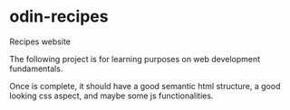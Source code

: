 # odin-recipes
Recipes website

The following project is for learning purposes on web development 
fundamentals.

Once is complete, it should have a good semantic html structure, a good
looking css aspect, and maybe some js functionalities.


